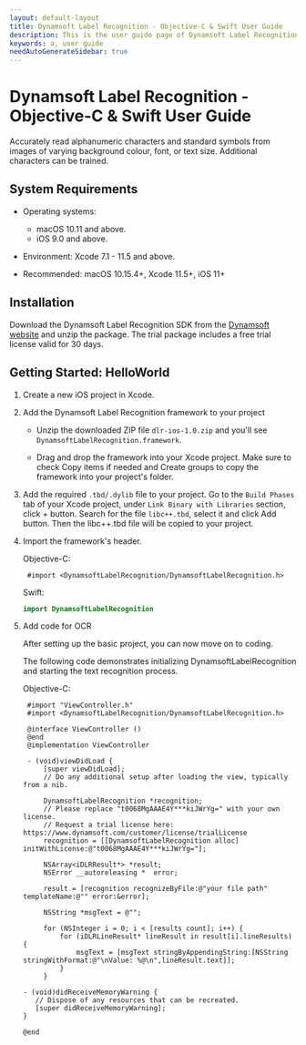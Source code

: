 ```yaml
---
layout: default-layout
title: Dynamsoft Label Recognition - Objective-C & Swift User Guide
description: This is the user guide page of Dynamsoft Label Recognition for iOS SDK.
keywords: a, user guide
needAutoGenerateSidebar: true
---
```


# Dynamsoft Label Recognition - Objective-C & Swift User Guide

Accurately read alphanumeric characters and standard symbols from images of varying background colour, font, or text size. Additional characters can be trained.

## System Requirements

- Operating systems:
   - macOS 10.11 and above.
   - iOS 9.0 and above. 
- Environment: Xcode 7.1 - 11.5 and above.  

- Recommended: macOS 10.15.4+, Xcode 11.5+, iOS 11+


## Installation

Download the Dynamsoft Label Recognition SDK from the [Dynamsoft website](https://www.dynamsoft.com/label-recognition/downloads) and unzip the package. The trial package includes a free trial license valid for 30 days.   

## Getting Started: HelloWorld

1. Create a new iOS project in Xcode.
2. Add the Dynamsoft Label Recognition framework to your project

   - Unzip the downloaded ZIP file `dlr-ios-1.0.zip` and you'll see `DynamsoftLabelRecognition.framework`.

   - Drag and drop the framework into your Xcode project. Make sure to check Copy items if needed and Create groups to copy the framework into your project's folder.
   
3. Add the required `.tbd/.dylib` file to your project.
   Go to the `Build Phases` tab of your Xcode project, under `Link Binary with Libraries` section, click + button. Search for the file `libc++.tbd`, select it and click Add button. Then the libc++.tbd file will be copied to your project.

4. Import the framework's header.

   Objective-C:

   ```objc
    #import <DynamsoftLabelRecognition/DynamsoftLabelRecognition.h>
   ```

   Swift:
   ```Swift
   import DynamsoftLabelRecognition
   ```   
5. Add code for OCR

   After setting up the basic project, you can now move on to coding.

   The following code demonstrates initializing DynamsoftLabelRecognition and starting the text recognition process.

   Objective-C:

   ```objc
    #import "ViewController.h"
    #import <DynamsoftLabelRecognition/DynamsoftLabelRecognition.h>

    @interface ViewController ()
    @end
    @implementation ViewController

    - (void)viewDidLoad {
        [super viewDidLoad];
        // Do any additional setup after loading the view, typically from a nib.

        DynamsoftLabelRecognition *recognition;
        // Please replace "t0068MgAAAE4Y***kiJWrYg=" with your own license.
        // Request a trial license here: https://www.dynamsoft.com/customer/license/trialLicense
        recognition = [[DynamsoftLabelRecognition alloc] initWithLicense:@"t0068MgAAAE4Y***kiJWrYg="];

        NSArray<iDLRResult*> *result;
        NSError __autoreleasing *  error;

        result = [recognition recognizeByFile:@"your file path" templateName:@"" error:&error];
        
        NSString *msgText = @"";
        
        for (NSInteger i = 0; i < [results count]; i++) {
            for (iDLRLineResult* lineResult in result[i].lineResults) {
                msgText = [msgText stringByAppendingString:[NSString stringWithFormat:@"\nValue: %@\n",lineResult.text]];
            }
        }

   - (void)didReceiveMemoryWarning {
      // Dispose of any resources that can be recreated.
      [super didReceiveMemoryWarning];
   }

   @end
   ```
   
   
